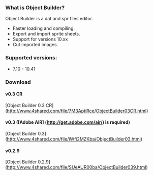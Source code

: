 ### What is Object Builder?

Object Builder is a dat and spr files editor.

* Faster loading and compiling.
* Export and import sprite sheets.
* Support for versions 10.xx
* Cut imported images.

### Supported versions:

* 7.10 - 10.41

### Download

#### v0.3 CR
[Object Builder 0.3 CR] (http://www.4shared.com/file/7M3AptiRce/ObjectBuilder03CR.html)	

#### v0.3 ([Adobe AIR] (http://get.adobe.com/air/) is required)	
[Object Builder 0.3] (http://www.4shared.com/file/iWfi2MZKba/ObjectBuilder03.html) 

#### v0.2.9
[Object Builder 0.2.9] (http://www.4shared.com/file/SUeAUR00ba/ObjectBuilder039.html)